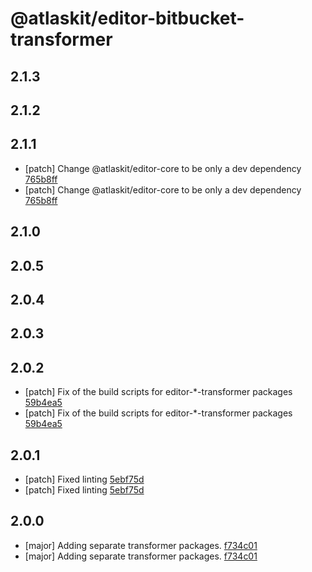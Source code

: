 # @atlaskit/editor-bitbucket-transformer

## 2.1.3

## 2.1.2

## 2.1.1


- [patch] Change @atlaskit/editor-core to be only a dev dependency [765b8ff](https://bitbucket.org/atlassian/atlaskit-mk-2/commits/765b8ff)
- [patch] Change @atlaskit/editor-core to be only a dev dependency [765b8ff](https://bitbucket.org/atlassian/atlaskit-mk-2/commits/765b8ff)

## 2.1.0

## 2.0.5

## 2.0.4

## 2.0.3

## 2.0.2
- [patch] Fix of the build scripts for editor-*-transformer packages [59b4ea5](https://bitbucket.org/atlassian/atlaskit-mk-2/commits/59b4ea5)
- [patch] Fix of the build scripts for editor-*-transformer packages [59b4ea5](https://bitbucket.org/atlassian/atlaskit-mk-2/commits/59b4ea5)

## 2.0.1
- [patch] Fixed linting [5ebf75d](https://bitbucket.org/atlassian/atlaskit-mk-2/commits/5ebf75d)
- [patch] Fixed linting [5ebf75d](https://bitbucket.org/atlassian/atlaskit-mk-2/commits/5ebf75d)

## 2.0.0
- [major] Adding separate transformer packages. [f734c01](https://bitbucket.org/atlassian/atlaskit-mk-2/commits/f734c01)
- [major] Adding separate transformer packages. [f734c01](https://bitbucket.org/atlassian/atlaskit-mk-2/commits/f734c01)
